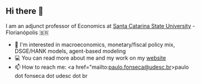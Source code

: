 ## Hi there 👋

I am an adjunct professor of Economics at <a href="https://udesc.org" target="_blank">Santa Catarina State University</a> - Florianópolis 🇧🇷

- 🌱 I'm interested in macroeconomics, monetary/fiscal policy mix, DSGE/HANK models, agent-based modeling
- 💻 You can read more about me and my work on my <a href="https://pvfonseca.github.io" target="_blank">website</a>
- 📫 How to reach me: <a href="mailto:paulo.fonseca@udesc.br>paulo dot fonseca dot udesc dot br</a>
<!--
**pvfonseca/pvfonseca** is a ✨ _special_ ✨ repository because its `README.md` (this file) appears on your GitHub profile.

Here are some ideas to get you started:

- 🔭 I’m currently working on ...
- 🌱 I’m currently learning ...
- 👯 I’m looking to collaborate on ...
- 🤔 I’m looking for help with ...
- 💬 Ask me about ...
- 📫 How to reach me: ...
- 😄 Pronouns: ...
- ⚡ Fun fact: ...
-->
